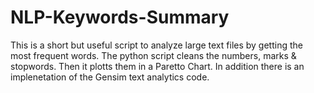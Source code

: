 # NLP-Keywords-Summary
This is a short but useful script to analyze large text files by getting the most frequent words.
The python script cleans the numbers, marks & stopwords.
Then it plotts them in a Paretto Chart.
In addition there is an implenetation of the Gensim text analytics code.
